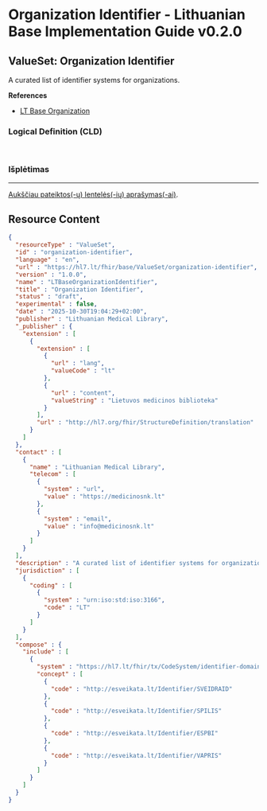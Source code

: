 # Organization Identifier - Lithuanian Base Implementation Guide v0.2.0

## ValueSet: Organization Identifier 

 
A curated list of identifier systems for organizations. 

 **References** 

* [LT Base Organization](StructureDefinition-lt-organization.md)

### Logical Definition (CLD)

 

### Išplėtimas

-------

 [Aukščiau pateiktos(-ų) lentelės(-ių) aprašymas(-ai)](http://build.fhir.org/ig/FHIR/ig-guidance/readingIgs.html#terminology). 



## Resource Content

```json
{
  "resourceType" : "ValueSet",
  "id" : "organization-identifier",
  "language" : "en",
  "url" : "https://hl7.lt/fhir/base/ValueSet/organization-identifier",
  "version" : "1.0.0",
  "name" : "LTBaseOrganizationIdentifier",
  "title" : "Organization Identifier",
  "status" : "draft",
  "experimental" : false,
  "date" : "2025-10-30T19:04:29+02:00",
  "publisher" : "Lithuanian Medical Library",
  "_publisher" : {
    "extension" : [
      {
        "extension" : [
          {
            "url" : "lang",
            "valueCode" : "lt"
          },
          {
            "url" : "content",
            "valueString" : "Lietuvos medicinos biblioteka"
          }
        ],
        "url" : "http://hl7.org/fhir/StructureDefinition/translation"
      }
    ]
  },
  "contact" : [
    {
      "name" : "Lithuanian Medical Library",
      "telecom" : [
        {
          "system" : "url",
          "value" : "https://medicinosnk.lt"
        },
        {
          "system" : "email",
          "value" : "info@medicinosnk.lt"
        }
      ]
    }
  ],
  "description" : "A curated list of identifier systems for organizations.",
  "jurisdiction" : [
    {
      "coding" : [
        {
          "system" : "urn:iso:std:iso:3166",
          "code" : "LT"
        }
      ]
    }
  ],
  "compose" : {
    "include" : [
      {
        "system" : "https://hl7.lt/fhir/tx/CodeSystem/identifier-domain",
        "concept" : [
          {
            "code" : "http://esveikata.lt/Identifier/SVEIDRAID"
          },
          {
            "code" : "http://esveikata.lt/Identifier/SPILIS"
          },
          {
            "code" : "http://esveikata.lt/Identifier/ESPBI"
          },
          {
            "code" : "http://esveikata.lt/Identifier/VAPRIS"
          }
        ]
      }
    ]
  }
}

```
